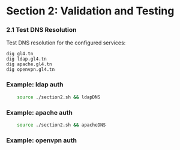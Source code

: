 # Section 2: Validation and Testing
### 2.1 Test DNS Resolution
Test DNS resolution for the configured services:

    dig gl4.tn
    dig ldap.gl4.tn
    dig apache.gl4.tn
    dig openvpn.gl4.tn

### Example: ldap auth
~~~sh
    source ./section2.sh && ldapDNS
~~~
### Example: apache auth
~~~sh
    source ./section2.sh && apacheDNS
~~~~

### Example: openvpn auth
